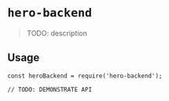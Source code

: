 # `hero-backend`

> TODO: description

## Usage

```
const heroBackend = require('hero-backend');

// TODO: DEMONSTRATE API
```
